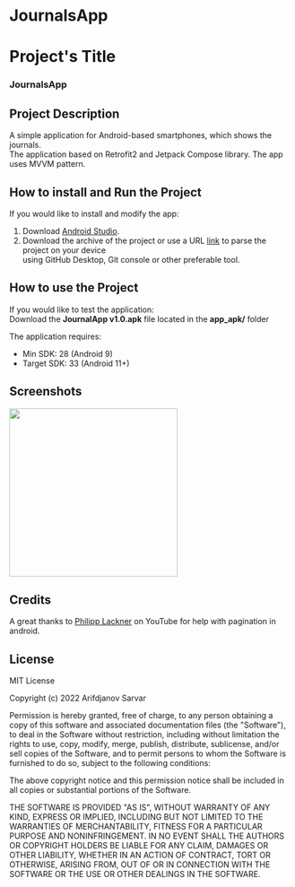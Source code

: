 # JournalsApp

# Project's Title
### JournalsApp

## Project Description
A simple application for Android-based smartphones, which shows the journals.  
The application based on Retrofit2 and Jetpack Compose library. 
The app uses MVVM pattern.

## How to install and Run the Project
If you would like to install and modify the app:
1. Download [Android Studio](https://developer.android.com/studio).
2. Download the archive of the project or use a URL [link](https://github.com/OverLordN7/JournalsApp.git) to parse the project on your device  
   using GitHub Desktop, Git console or other preferable tool.

## How to use the Project
If you would like to test the application:  
Download the **JournalApp v1.0.apk** file located in the **app_apk/** folder

The application requires:
* Min SDK: 28 (Android 9)
* Target SDK: 33 (Android 11+)

## Screenshots
<img src=screenshots/screen1.png width = "300"> 



## Credits
A great thanks to [Philipp Lackner](https://www.youtube.com/watch?v=D6Eus3f6U9I) on YouTube for help with pagination in android.


## License
MIT License

Copyright (c) 2022 Arifdjanov Sarvar

Permission is hereby granted, free of charge, to any person obtaining a copy
of this software and associated documentation files (the "Software"), to deal
in the Software without restriction, including without limitation the rights
to use, copy, modify, merge, publish, distribute, sublicense, and/or sell
copies of the Software, and to permit persons to whom the Software is
furnished to do so, subject to the following conditions:

The above copyright notice and this permission notice shall be included in all
copies or substantial portions of the Software.

THE SOFTWARE IS PROVIDED "AS IS", WITHOUT WARRANTY OF ANY KIND, EXPRESS OR
IMPLIED, INCLUDING BUT NOT LIMITED TO THE WARRANTIES OF MERCHANTABILITY,
FITNESS FOR A PARTICULAR PURPOSE AND NONINFRINGEMENT. IN NO EVENT SHALL THE
AUTHORS OR COPYRIGHT HOLDERS BE LIABLE FOR ANY CLAIM, DAMAGES OR OTHER
LIABILITY, WHETHER IN AN ACTION OF CONTRACT, TORT OR OTHERWISE, ARISING FROM,
OUT OF OR IN CONNECTION WITH THE SOFTWARE OR THE USE OR OTHER DEALINGS IN THE
SOFTWARE.
